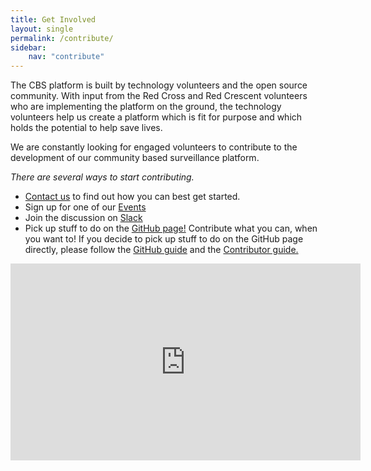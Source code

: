 ```yaml
---
title: Get Involved
layout: single
permalink: /contribute/
sidebar:
    nav: "contribute"
---
```


The CBS platform is built by technology volunteers and the open source community. With input from the Red Cross and Red Crescent volunteers who are implementing the platform on the ground, the technology volunteers help us create a platform which is fit for purpose and which holds the potential to help save lives.

We are constantly looking for engaged volunteers to contribute to the development of our community based surveillance platform. 

*There are several ways to start contributing.*  
- [Contact us](https://cbsrc.org/contactus/) to find out how you can best get started.  
- Sign up for one of our [Events](https://cbsrc.org/contribute/events/)  
- Join the discussion on [Slack](https://cbsv2.slack.com)  
- Pick up stuff to do on the [GitHub page!](https://github.com/IFRCGo/cbs) Contribute what you can, when you want to! If you decide to pick up stuff to do on the GitHub page directly, please follow the [GitHub guide](https://src.cbsrc.org/contribute/githubguide/) and the [Contributor guide.](https://github.com/IFRCGo/cbs/blob/master/Documentation/Contribution/contributing.md)   

<iframe src="https://www.youtube.com/embed/9E46qQnjfbI" width="560" height="315" frameborder="0"> </iframe>


